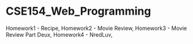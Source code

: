 # CSE154_Web_Programming

Homework1 - Recipe,
Homework2 - Movie Review,
Homework3 - Movie Review Part Deux,
Homework4 - NredLuv,
